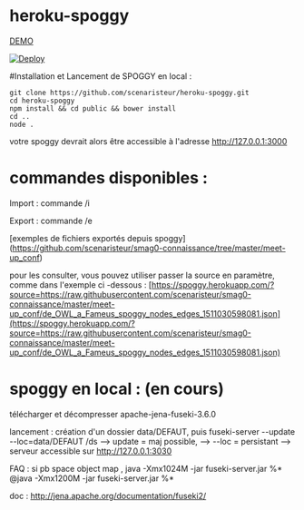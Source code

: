# heroku-spoggy

[DEMO](https://spoggy.herokuapp.com/)


[![Deploy](https://www.herokucdn.com/deploy/button.svg)](https://heroku.com/deploy)

#Installation et Lancement de SPOGGY en local :
```
git clone https://github.com/scenaristeur/heroku-spoggy.git
cd heroku-spoggy
npm install && cd public && bower install
cd ..
node .

```
votre spoggy devrait alors être accessible à l'adresse http://127.0.0.1:3000

# commandes disponibles :
Import : commande /i

Export : commande /e

[exemples de fichiers exportés depuis spoggy] (https://github.com/scenaristeur/smag0-connaissance/tree/master/meet-up_conf)

pour les consulter, vous pouvez utiliser passer la source en paramètre, comme dans l'exemple ci -dessous :
[https://spoggy.herokuapp.com/?source=https://raw.githubusercontent.com/scenaristeur/smag0-connaissance/master/meet-up_conf/de_OWL_a_Fameus_spoggy_nodes_edges_1511030598081.json](https://spoggy.herokuapp.com/?source=https://raw.githubusercontent.com/scenaristeur/smag0-connaissance/master/meet-up_conf/de_OWL_a_Fameus_spoggy_nodes_edges_1511030598081.json)



# spoggy en local : (en cours)
télécharger et décompresser apache-jena-fuseki-3.6.0

lancement :
création d'un dossier data/DEFAUT,
puis
fuseki-server --update --loc=data/DEFAUT /ds
--> update = maj possible,
--> --loc = persistant
--> serveur accessible sur http://127.0.0.1:3030

FAQ :
si pb space object map ,
java -Xmx1024M -jar fuseki-server.jar %*
@java -Xmx1200M -jar fuseki-server.jar %*

doc :
http://jena.apache.org/documentation/fuseki2/
